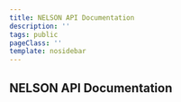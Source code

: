 ```yaml
---
title: NELSON API Documentation
description: ''
tags: public
pageClass: ''
template: nosidebar
---
```


## NELSON API Documentation
